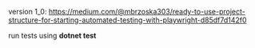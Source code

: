 version 1_0:
https://medium.com/@mbrzoska303/ready-to-use-project-structure-for-starting-automated-testing-with-playwright-d85df7d142f0

run tests using **dotnet test**
